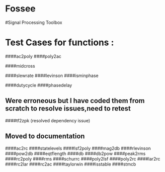 # Fossee
#Signal Processing Toolbox
# Test Cases for functions :
####ac2poly
####poly2ac

####midcross

####slewrate
####levinson
####isminphase


####dutycycle
####phasedelay

## Were erroneous but I have coded them from scratch to resolve issues,need to retest
####tf2zpk (resolved dependency issue)




## Moved to documentation
####ac2rc
####statelevels
####lsf2poly
####mag2db
####rlevinson
####pow2db
####eqtflength 
####db
####db2pow
####peak2rms
####rc2poly
####rms
####schurrc
####poly2lsf
####poly2rc
####lar2rc
####rc2lar
####rc2ac
####taylorwin
####isstable
####stmcb
